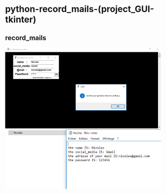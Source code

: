 # python-record_mails-(project_GUI-tkinter)
## record_mails
<img src="images/record_mails-image1.PNG" width="600">
<img src="images/record_mails-image2.PNG" width="600">

